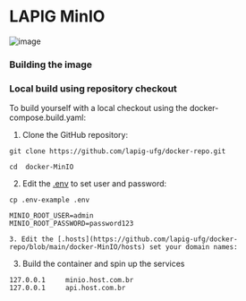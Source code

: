 # LAPIG MinIO
![image](https://user-images.githubusercontent.com/26287257/172414742-b51521c4-37aa-4c73-9aa3-5c912b3c88ed.png)

### Building the image


### Local build using repository checkout

To build yourself with a local checkout using the docker-compose.build.yaml:

1. Clone the GitHub repository:

```shell
git clone https://github.com/lapig-ufg/docker-repo.git
```

```shell
cd  docker-MinIO
```
2. Edit the [.env](https://github.com/lapig-ufg/docker-repo/blob/main/docker-MinIO/.env-example) to set user and password:
```
cp .env-example .env
```
```
MINIO_ROOT_USER=admin 
MINIO_ROOT_PASSWORD=password123
 ```

```
3. Edit the [.hosts](https://github.com/lapig-ufg/docker-repo/blob/main/docker-MinIO/hosts) set your domain names:
```

3. Build the container and spin up the services
 ```shell
127.0.0.1     minio.host.com.br
127.0.0.1     api.host.com.br
 ```
